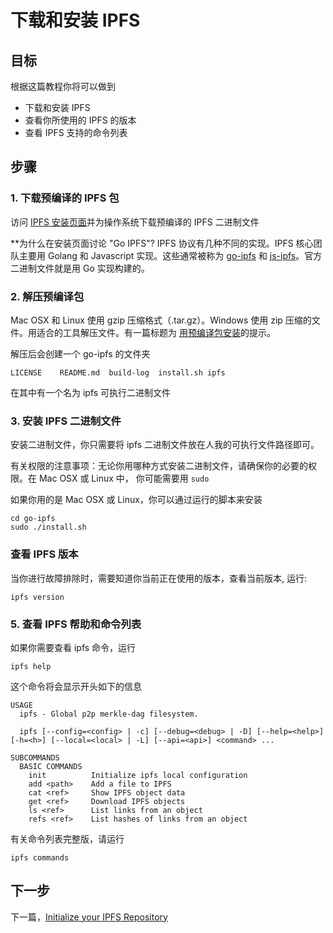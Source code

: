 # 下载和安装 IPFS

## 目标

根据这篇教程你将可以做到

- 下载和安装 IPFS
- 查看你所使用的 IPFS 的版本
- 查看 IPFS 支持的命令列表

## 步骤

### 1. 下载预编译的 IPFS 包

访问 [IPFS 安装页面](https://ipfs.io/docs/install/)并为操作系统下载预编译的 IPFS 二进制文件

**为什么在安装页面讨论 "Go IPFS"? IPFS 协议有几种不同的实现。IPFS 核心团队主要用 Golang 和 Javascript 实现。这些通常被称为 [go-ipfs](https://github.com/ipfs/go-ipfs) 和 [js-ipfs](https://github.com/ipfs/js-ipfs)。官方二进制文件就是用 Go 实现构建的。

### 2. 解压预编译包

Mac OSX 和 Linux 使用 gzip 压缩格式（.tar.gz）。Windows 使用 zip 压缩的文件。用适合的工具解压文件。有一篇标题为 [用预编译包安装](https://ipfs.io/docs/install/)的提示。

解压后会创建一个 go-ipfs 的文件夹

```
LICENSE    README.md  build-log  install.sh ipfs
```

在其中有一个名为 ipfs 可执行二进制文件

### 3. 安装 IPFS 二进制文件

安装二进制文件，你只需要将 ipfs 二进制文件放在人我的可执行文件路径即可。

有关权限的注意事项：无论你用哪种方式安装二进制文件，请确保你的必要的权限。在 Mac OSX 或 Linux 中， 你可能需要用 `sudo` 

如果你用的是 Mac OSX 或 Linux，你可以通过运行的脚本来安装

```
cd go-ipfs
sudo ./install.sh
```

### 查看 IPFS 版本

当你进行故障排除时，需要知道你当前正在使用的版本，查看当前版本, 运行:

```
ipfs version
```

### 5. 查看 IPFS 帮助和命令列表

如果你需要查看 ipfs 命令，运行

```
ipfs help
```

这个命令将会显示开头如下的信息

```
USAGE
  ipfs - Global p2p merkle-dag filesystem.

  ipfs [--config=<config> | -c] [--debug=<debug> | -D] [--help=<help>] [-h=<h>] [--local=<local> | -L] [--api=<api>] <command> ...

SUBCOMMANDS
  BASIC COMMANDS
    init          Initialize ipfs local configuration
    add <path>    Add a file to IPFS
    cat <ref>     Show IPFS object data
    get <ref>     Download IPFS objects
    ls <ref>      List links from an object
    refs <ref>    List hashes of links from an object
```


有关命令列表完整版，请运行

```
ipfs commands
```

## 下一步

下一篇，[Initialize your IPFS Repository](https://flyingzumwalt.gitbooks.io/decentralized-web-primer/install-ipfs/lessons/initialize-repository.html)
